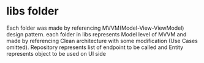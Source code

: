 # libs folder

Each folder was made by referencing MVVM(Model-View-ViewModel) design pattern.
each folder in libs represents Model level of MVVM and made by referencing Clean architecture with some modification (Use Cases omitted).
Repository represents list of endpoint to be called and Entity represents object to be used on UI side